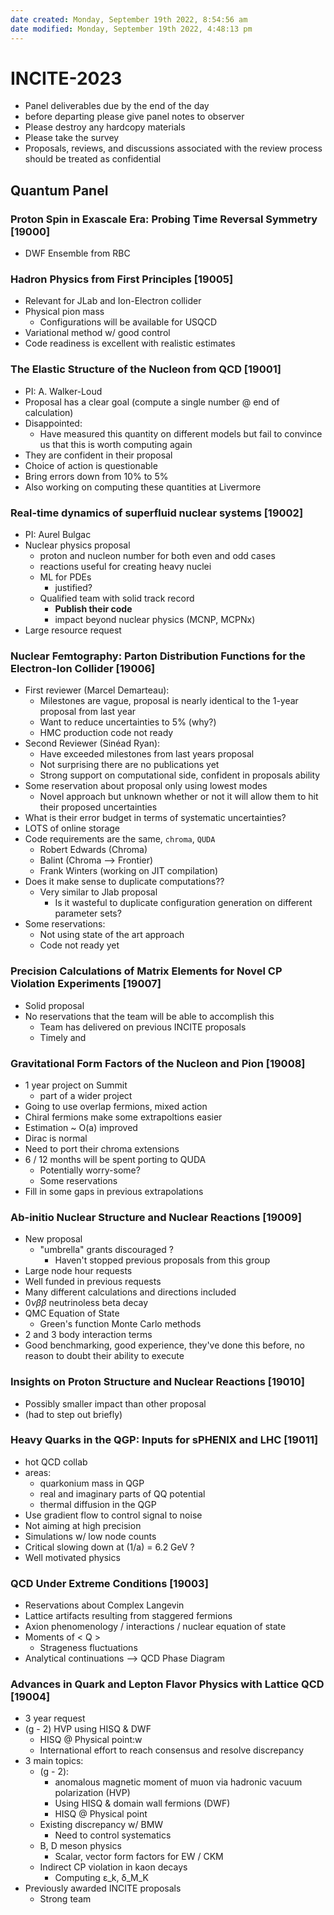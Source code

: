 ```yaml
---
date created: Monday, September 19th 2022, 8:54:56 am
date modified: Monday, September 19th 2022, 4:48:13 pm
---
```

# INCITE-2023

- Panel deliverables due by the end of the day
- before departing please give panel notes to observer
- Please destroy any hardcopy materials
- Please take the survey
- Proposals, reviews, and discussions associated with the review process should be treated as confidential

## Quantum Panel
### Proton Spin in Exascale Era: Probing Time Reversal Symmetry [19000]
- DWF Ensemble from RBC

### Hadron Physics from First Principles [19005]
- Relevant for JLab and Ion-Electron collider
- Physical pion mass
	- Configurations will be available for USQCD
- Variational method w/ good control
- Code readiness is excellent with realistic estimates

### The Elastic Structure of the Nucleon from QCD [19001]
- PI: A. Walker-Loud
- Proposal has a clear goal (compute a single number @ end of calculation)
- Disappointed:
	- Have measured this quantity on different models but fail to convince us that this is worth computing again
- They are confident in their proposal
- Choice of action is questionable
- Bring errors down from 10% to 5%
- Also working on computing these quantities at Livermore

### Real-time dynamics of superfluid nuclear systems [19002]
- PI: Aurel Bulgac
- Nuclear physics proposal
	- proton and nucleon number for both even and odd cases
	- reactions useful for creating heavy nuclei
	- ML for PDEs
		- justified?
	- Qualified team with solid track record
		- **Publish their code**
		- impact beyond nuclear physics (MCNP, MCPNx)
- Large resource request

### Nuclear Femtography: Parton Distribution Functions for the Electron-Ion Collider [19006]
- First reviewer (Marcel Demarteau):
	- Milestones are vague, proposal is nearly identical to the 1-year proposal from last year
	- Want to reduce uncertainties to 5% (why?)
	- HMC production code not ready
- Second Reviewer (Sinéad Ryan):
	- Have exceeded milestones from last years proposal
	- Not surprising there are no publications yet
	- Strong support on computational side, confident in proposals ability
- Some reservation about proposal only using lowest modes
	- Novel approach but unknown whether or not it will allow them to hit their proposed uncertainties
- What is their error budget in terms of systematic uncertainties?
- LOTS of online storage
- Code requirements are the same, `chroma`, `QUDA`
	- Robert Edwards (Chroma)
	- Balint (Chroma --> Frontier)
	- Frank Winters (working on JIT compilation)
- Does it make sense to duplicate computations??
	- Very similar to Jlab proposal
		- Is it wasteful to duplicate configuration generation on different parameter sets?
- Some reservations:
	- Not using state of the art approach
	- Code not ready yet

### Precision Calculations of Matrix Elements for Novel CP Violation Experiments [19007]
- Solid proposal
- No reservations that the team will be able to accomplish this
	- Team has delivered on previous INCITE proposals
	- Timely and

### Gravitational Form Factors of the Nucleon and Pion [19008]
- 1 year project on Summit
	- part of a wider project
- Going to use overlap fermions, mixed action
- Chiral fermions make some extrapoltions easier
- Estimation ~ O(a) improved
- Dirac is normal
- Need to port their chroma extensions
- 6 / 12 months will be spent porting to QUDA
	- Potentially worry-some?
	- Some reservations
- Fill in some gaps in previous extrapolations

### Ab-initio Nuclear Structure and Nuclear Reactions [19009]
- New proposal
	- "umbrella" grants discouraged ?
		- Haven't stopped previous proposals from this group
- Large node hour requests
- Well funded in previous requests
- Many different calculations and directions included
- $0\nu\beta\beta$ neutrinoless beta decay
- QMC Equation of State
	- Green's function Monte Carlo methods
- 2 and 3 body interaction terms
- Good benchmarking, good experience, they've done this before, no reason to doubt their ability to execute

### Insights on Proton Structure and Nuclear Reactions [19010]
- Possibly smaller impact than other proposal
- (had to step out briefly)

### Heavy Quarks in the QGP: Inputs for sPHENIX and LHC [19011]
- hot QCD collab
- areas:
	- quarkonium mass in QGP
	- real and imaginary parts of QQ potential
	- thermal diffusion in the QGP
- Use gradient flow to control signal to noise
- Not aiming at high precision
- Simulations w/ low node counts
- Critical slowing down at (1/a) = 6.2 GeV ?
- Well motivated physics

### QCD Under Extreme Conditions [19003]
- Reservations about Complex Langevin
- Lattice artifacts resulting from staggered fermions
- Axion phenomenology / interactions / nuclear equation of state
- Moments of < Q >
	- Strageness fluctuations
- Analytical continuations --> QCD Phase Diagram

### Advances in Quark and Lepton Flavor Physics with Lattice QCD [19004]
- 3 year request
- (g - 2) HVP using HISQ & DWF
	- HISQ @ Physical point:w
	- International effort to reach consensus and resolve discrepancy
- 3 main topics:
	- (g - 2):
		- anomalous magnetic moment of muon via hadronic vacuum polarization (HVP)
		- Using HISQ & domain wall fermions (DWF)
		- HISQ @ Physical point
	- Existing discrepancy w/ BMW
		- Need to control systematics
	- B, D meson physics
		- Scalar, vector form factors for EW / CKM
	- Indirect CP violation in kaon decays
		- Computing ε_k, δ_M_K
- Previously awarded INCITE proposals
	- Strong team